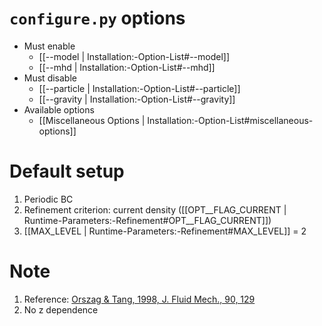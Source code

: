 # `configure.py` options
- Must enable
   - [[--model | Installation:-Option-List#--model]]
   - [[--mhd | Installation:-Option-List#--mhd]]
- Must disable
   - [[--particle | Installation:-Option-List#--particle]]
   - [[--gravity | Installation:-Option-List#--gravity]]
- Available options
   - [[Miscellaneous Options | Installation:-Option-List#miscellaneous-options]]


# Default setup
1. Periodic BC
2. Refinement criterion: current density ([[OPT__FLAG_CURRENT | Runtime-Parameters:-Refinement#OPT__FLAG_CURRENT]])
3. [[MAX_LEVEL | Runtime-Parameters:-Refinement#MAX_LEVEL]] = 2


# Note
1. Reference: [Orszag & Tang, 1998, J. Fluid Mech., 90, 129](https://doi.org/10.1017/S002211207900210X)
2. No z dependence
